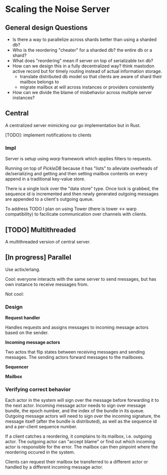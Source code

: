 # Scaling the Noise Server

## General design Questions

* Is there a way to parallelize across shards better than using a sharded db?
* Who is the reordering "cheater" for a sharded db? the entire db or a shard?
* What does "reordering" mean if server on top of serializable txn db?
* How can we design this in a fully decentralized way? think mastodon active record 
but for timely routing instead of actual information storage. 
    * translate distributed db model so that clients are aware of shard their mailbox belongs to
    * migrate mailbox at will across instances or providers consistently
* How can we divide the blame of misbehavior across multiple server instances? 

## Central

A centralized server mimicking our go implementation but in Rust.

[TODO]: implement notifications to clients

### Impl

Server is setup using *warp* framework which applies filters to requests.

Running on top of *PickleDB* because it has "lists" to alleviate overheads of de/serializing and 
getting and then setting mailbox contents on every append in a traditional key-value store.

There is a single lock over the "data store" type. Once lock is grabbed, the sequence id is incremented
and then newly generated outgoing messages are appended to a client's outgoing queue.

To address TODO I plan on using Tower (there is tower <-> warp compatibility) to facilicate communication
over channels with clients.

## [TODO] Multithreaded

A multithreaded version of central server.

## [In progress] Parallel

Use actix/erlang.

Cool: everyone interacts with the same server to send messages, but has own
instance to receive messages from.

Not cool: 


### Design

**Request handler**

Handles requests and assigns messages to incoming message actors based on the 
sender.

**Incoming message actors**

Two actos that flip states between receiving messages and sending messages.
The sending actors forward messages to the mailboxes.

**Sequencer**

**Mailbox**

### Verifying correct behavior

Each actor in the system will sign over the message before forwarding it to the
next actor.
Incoming message actor needs to sign over message bundle, the epoch number, and
the index of the bundle in its queue.
Outgoing message actors will need to sign over the incoming signature, the message itself 
(after the bundle is distributed), as well as the sequence id and a per-client sequence number.

If a client catches a reordering, it complains to its mailbox, i.e. outgoing actor. The outgoing
actor can "accept blame" or find out which incoming actor is responsible for the error.
The mailbox can then pinpoint where the reordering occured in the system.

Clients can request their mailbox be transferred to a different actor or handled
by a different incoming message actor.
